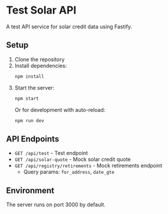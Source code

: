 # Test Solar API

A test API service for solar credit data using Fastify.

## Setup

1. Clone the repository
2. Install dependencies:
   ```bash
   npm install
   ```
3. Start the server:
   ```bash
   npm start
   ```
   Or for development with auto-reload:
   ```bash
   npm run dev
   ```

## API Endpoints

- `GET /api/test` - Test endpoint
- `GET /api/solar-quote` - Mock solar credit quote
- `GET /api/registry/retirements` - Mock retirements endpoint
  - Query params: `for_address`, `date_gte`

## Environment

The server runs on port 3000 by default. 